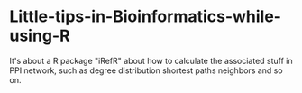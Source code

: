 # Little-tips-in-Bioinformatics-while-using-R
It's about a R package "iRefR" about how to calculate the associated stuff in PPI network, such as degree distribution shortest paths neighbors and so on.
